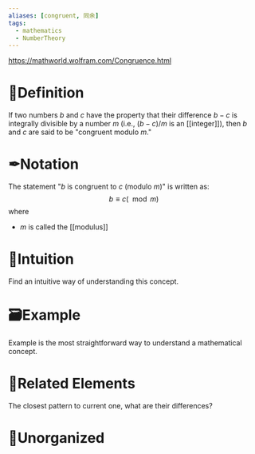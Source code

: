 ```yaml
---
aliases: [congruent, 同余]
tags:
  - mathematics
  - NumberTheory
---
```

https://mathworld.wolfram.com/Congruence.html

# 📝Definition
If two numbers $b$ and $c$ have the property that their difference $b-c$ is integrally divisible by a number $m$ (i.e., $(b-c)/m$ is an [[integer]]), then $b$ and $c$ are said to be "congruent modulo $m$."

# ✒Notation
The statement "$b$ is congruent to $c$ (modulo $m$)" is written as:
$$
b\equiv c(\mod m)
$$
where
- $m$ is called the [[modulus]]


# 🧠Intuition
Find an intuitive way of understanding this concept.

# 🗃Example
Example is the most straightforward way to understand a mathematical concept.

# 🌱Related Elements
The closest pattern to current one, what are their differences?


# 🍂Unorganized
